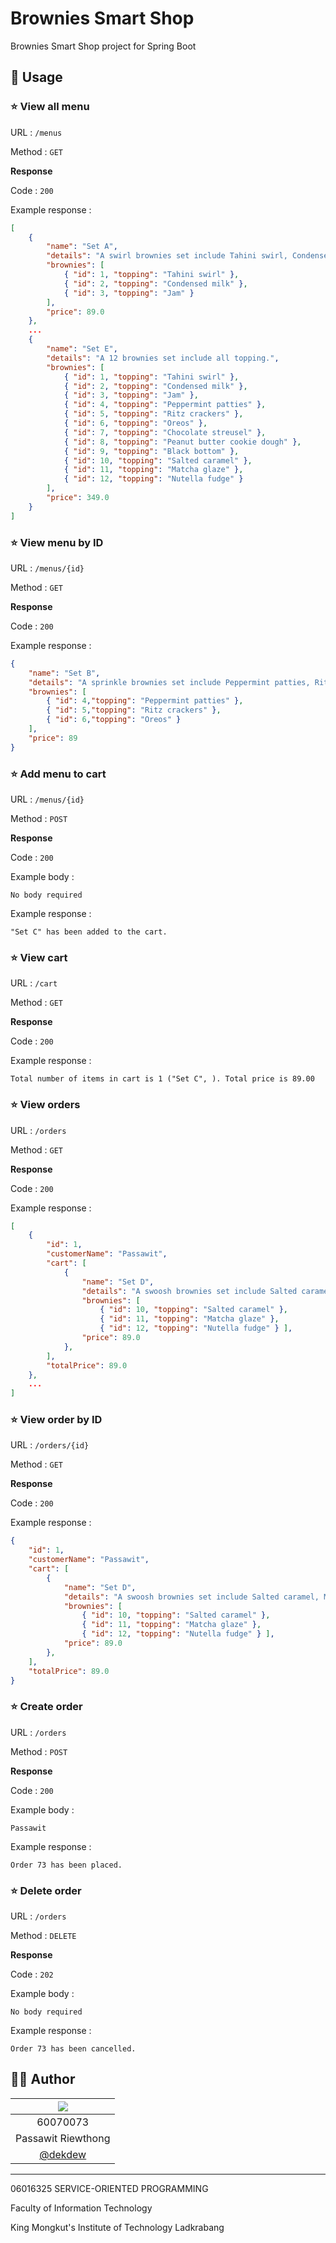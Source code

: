 # Brownies Smart Shop
Brownies Smart Shop project for Spring Boot

## 🌱 Usage

### ⭐ View all menu
URL : `/menus`

Method : `GET`

**Response**

Code : `200`

Example response :

```json
[
	{
		"name": "Set A",
		"details": "A swirl brownies set include Tahini swirl, Condensed milk and Jam.",
		"brownies": [
			{ "id": 1, "topping": "Tahini swirl" },
			{ "id": 2, "topping": "Condensed milk" },
			{ "id": 3, "topping": "Jam" }
		],
		"price": 89.0
	},
	...
	{
		"name": "Set E",
		"details": "A 12 brownies set include all topping.",
		"brownies": [
			{ "id": 1, "topping": "Tahini swirl" },
			{ "id": 2, "topping": "Condensed milk" },
			{ "id": 3, "topping": "Jam" },
			{ "id": 4, "topping": "Peppermint patties" },
			{ "id": 5, "topping": "Ritz crackers" },
			{ "id": 6, "topping": "Oreos" },
			{ "id": 7, "topping": "Chocolate streusel" },
			{ "id": 8, "topping": "Peanut butter cookie dough" },
			{ "id": 9, "topping": "Black bottom" },
			{ "id": 10, "topping": "Salted caramel" },
			{ "id": 11, "topping": "Matcha glaze" },
			{ "id": 12, "topping": "Nutella fudge" }
		],
		"price": 349.0
	}
]
```

### ⭐ View menu by ID
URL : `/menus/{id}`

Method : `GET`

**Response**

Code : `200`

Example response :

```json
{
	"name": "Set B",
	"details": "A sprinkle brownies set include Peppermint patties, Ritz crackers and Oreos.",
	"brownies": [
		{ "id": 4,"topping": "Peppermint patties" },
		{ "id": 5,"topping": "Ritz crackers" },
		{ "id": 6,"topping": "Oreos" }
	],
	"price": 89
}
```

### ⭐ Add menu to cart
URL : `/menus/{id}`

Method : `POST`

**Response**

Code : `200`

Example body :

`No body required`

Example response :

`"Set C" has been added to the cart.`

### ⭐ View cart
URL : `/cart`

Method : `GET`

**Response**

Code : `200`

Example response :

`Total number of items in cart is 1 ("Set C", ). Total price is 89.00`

### ⭐ View orders

URL : `/orders`

Method : `GET`

**Response**

Code : `200`

Example response :

```json
[
	{
		"id": 1,
		"customerName": "Passawit",
		"cart": [
			{
				"name": "Set D",
				"details": "A swoosh brownies set include Salted caramel, Matcha glaze and Nutella fudge.",
				"brownies": [
					{ "id": 10, "topping": "Salted caramel" },
					{ "id": 11, "topping": "Matcha glaze" },
					{ "id": 12, "topping": "Nutella fudge" } ],
				"price": 89.0
			},
		],
		"totalPrice": 89.0
	},
	...
]
```

### ⭐ View order by ID
URL : `/orders/{id}`

Method : `GET`

**Response**

Code : `200`

Example response :

```json
{
	"id": 1,
	"customerName": "Passawit",
	"cart": [
		{
			"name": "Set D",
			"details": "A swoosh brownies set include Salted caramel, Matcha glaze and Nutella fudge.",
			"brownies": [
				{ "id": 10, "topping": "Salted caramel" },
				{ "id": 11, "topping": "Matcha glaze" },
				{ "id": 12, "topping": "Nutella fudge" } ],
			"price": 89.0
		},
	],
	"totalPrice": 89.0
}
```

### ⭐ Create order
URL : `/orders`

Method : `POST`

**Response**

Code : `200`

Example body :

`Passawit`

Example response :

`Order 73 has been placed.`

### ⭐ Delete order
URL : `/orders`

Method : `DELETE`

**Response**

Code : `202`

Example body :

`No body required`

Example response :

`Order 73 has been cancelled.`

## 👨‍💻 Author
|![](https://avatars3.githubusercontent.com/u/32861458?s=150&v=4)|
|:-:|
|60070073|
|Passawit Riewthong|
|[@dekdew](https://github.com/dekdew)|

---
06016325 SERVICE-ORIENTED PROGRAMMING

Faculty of Information Technology

King Mongkut's Institute of Technology Ladkrabang
